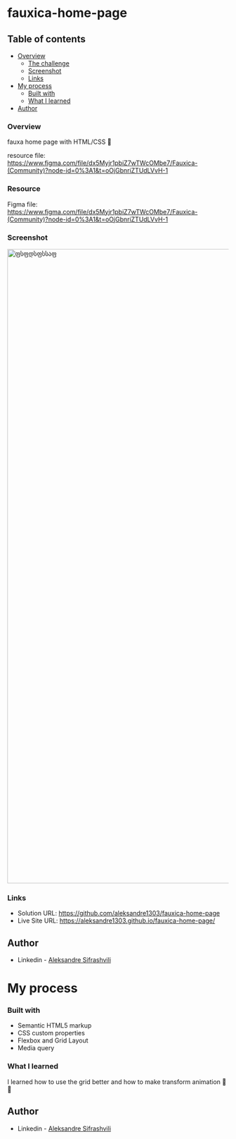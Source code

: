 # fauxica-home-page



## Table of contents

- [Overview](#overview)
  - [The challenge](#the-challenge)
  - [Screenshot](#screenshot)
  - [Links](#links)
- [My process](#my-process)
  - [Built with](#built-with)
  - [What I learned](#what-i-learned)
- [Author](#author)


### Overview
  
fauxa home page with HTML/CSS 🚀

resource file: https://www.figma.com/file/dx5Myjr1pbiZ7wTWcOMbe7/Fauxica-(Community)?node-id=0%3A1&t=oOjGbnriZTUdLVvH-1


### Resource

Figma file: https://www.figma.com/file/dx5Myjr1pbiZ7wTWcOMbe7/Fauxica-(Community)?node-id=0%3A1&t=oOjGbnriZTUdLVvH-1


### Screenshot

<img width="1440" alt="ფსფდსფსსაფ" src="https://user-images.githubusercontent.com/67371847/220806622-a1d7ef2c-412d-4287-99a9-7f4614acc5e8.png">


### Links

- Solution URL:  https://github.com/aleksandre1303/fauxica-home-page 
- Live Site URL: https://aleksandre1303.github.io/fauxica-home-page/


## Author

- Linkedin - [Aleksandre Sifrashvili](https://www.linkedin.com/in/aleksandre-sifrashvili-3673a2214/)


# My process

### Built with

- Semantic HTML5 markup
- CSS custom properties
- Flexbox and Grid Layout
- Media query


### What I learned
I learned how to use the grid better and how to make transform animation 🚀 🚀


## Author

- Linkedin - [Aleksandre Sifrashvili](https://www.linkedin.com/in/aleksandre-sifrashvili-3673a2214/)

